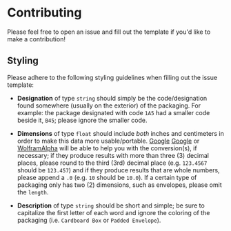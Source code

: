 # Contributing

Please feel free to open an issue and fill out the template if you'd like to
make a contribution!

## Styling

Please adhere to the following styling guidelines when filling out the issue
template:

 * __Designation__ of type `string` should simply be the code/designation found
 somewhere (usually on the exterior) of the packaging. For example: the
 package designated with code `1A5` had a smaller code beside it, `B45`;
 please ignore the smaller code.

 * __Dimensions__ of type `float` should include _both_ inches and centimeters
 in order to make this data more usable/portable. [Google] [Google] or
 [WolframAlpha][WolframAlpha] will be able to help you with the conversion(s),
 if necessary; if they produce results with more than three (3) decimal
 places, please round to the third (3rd) decimal place (e.g. `123.4567` should
 be `123.457`) and if they produce results that are whole numbers, please
 append a `.0` (e.g. `10` should be `10.0`). If a certain type of packaging
 only has two (2) dimensions, such as envelopes, please omit the `length`.

 * __Description__ of type `string` should be short and simple; be sure to
 capitalize the first letter of each word and ignore the coloring of the
 packaging (i.e. `Cardboard Box` or `Padded Envelope`).

[Google]: https://www.google.com/
[WolframAlpha]: https://www.wolframalpha.com/
